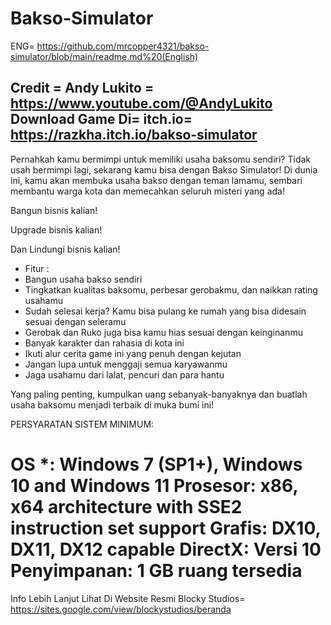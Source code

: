 # Bakso-Simulator
ENG= https://github.com/mrcopper4321/bakso-simulator/blob/main/readme.md%20(English)

Credit = Andy Lukito = https://www.youtube.com/@AndyLukito 
Download Game Di=
itch.io= https://razkha.itch.io/bakso-simulator
-------------------------------------------------------------------------------------------------------------------------------------------------------------------------------------------

Pernahkah kamu bermimpi untuk memiliki usaha baksomu sendiri? Tidak usah bermimpi lagi, sekarang kamu bisa dengan Bakso Simulator!
Di dunia ini, kamu akan membuka usaha bakso dengan teman lamamu, sembari membantu warga kota dan memecahkan seluruh misteri yang ada!

Bangun bisnis kalian!


Upgrade bisnis kalian!


Dan Lindungi bisnis kalian!


- Fitur :
- Bangun usaha bakso sendiri
- Tingkatkan kualitas baksomu, perbesar gerobakmu, dan naikkan rating usahamu
- Sudah selesai kerja? Kamu bisa pulang ke rumah yang bisa didesain sesuai dengan seleramu
- Gerobak dan Ruko juga bisa kamu hias sesuai dengan keinginanmu
- Banyak karakter dan rahasia di kota ini
- Ikuti alur cerita game ini yang penuh dengan kejutan
- Jangan lupa untuk menggaji semua karyawanmu
- Jaga usahamu dari lalat, pencuri dan para hantu

Yang paling penting, kumpulkan uang sebanyak-banyaknya dan buatlah usaha baksomu menjadi terbaik di muka bumi ini!

PERSYARATAN SISTEM
MINIMUM:


OS *: Windows 7 (SP1+), Windows 10 and Windows 11
Prosesor: x86, x64 architecture with SSE2 instruction set support
Grafis: DX10, DX11, DX12 capable
DirectX: Versi 10
Penyimpanan: 1 GB ruang tersedia
=======================================================
Info Lebih Lanjut Lihat Di Website Resmi Blocky Studios= https://sites.google.com/view/blockystudios/beranda


